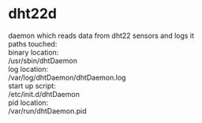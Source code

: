 # dht22d
daemon which reads data from dht22 sensors and logs it  
paths touched:  
    binary location:  
        /usr/sbin/dhtDaemon  
    log location:  
        /var/log/dhtDaemon/dhtDaemon.log  
    start up script:  
        /etc/init.d/dhtDaemon  
    pid location:  
        /var/run/dhtDaemon.pid  
